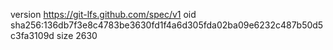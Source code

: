 version https://git-lfs.github.com/spec/v1
oid sha256:136db7f3e8c4783be3630fd1f4a6d305fda02ba09e6232c487b50d5c3fa3109d
size 2630
